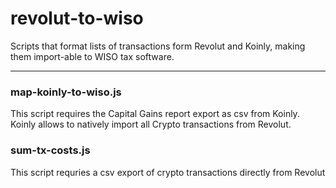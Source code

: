 # revolut-to-wiso
Scripts that format lists of transactions form Revolut and Koinly, making them import-able to WISO tax software.

---

### map-koinly-to-wiso.js
This script requires the Capital Gains report export as csv from Koinly. Koinly allows to natively import all Crypto transactions from Revolut.

### sum-tx-costs.js
This script requries a csv export of crypto transactions directly from Revolut
